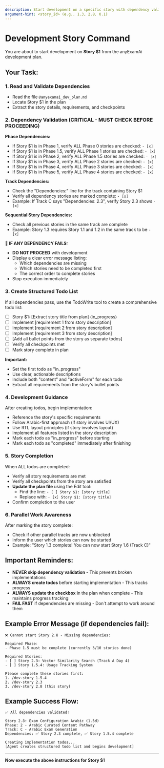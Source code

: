 ```yaml
---
description: Start development on a specific story with dependency validation and progress tracking
argument-hint: <story_id> (e.g., 1.3, 2.8, 0.1)
---
```


# Development Story Command

You are about to start development on **Story $1** from the anyExamAi development plan.

## Your Task:

### 1. **Read and Validate Dependencies**
   - Read the file `@anyexamai_dev_plan.md`
   - Locate Story $1 in the plan
   - Extract the story details, requirements, and checkpoints

### 2. **Dependency Validation (CRITICAL - MUST CHECK BEFORE PROCEEDING)**

   **Phase Dependencies:**
   - If Story $1 is in Phase 1, verify ALL Phase 0 stories are checked: `- [x]`
   - If Story $1 is in Phase 1.5, verify ALL Phase 1 stories are checked: `- [x]`
   - If Story $1 is in Phase 2, verify ALL Phase 1.5 stories are checked: `- [x]`
   - If Story $1 is in Phase 3, verify ALL Phase 2 stories are checked: `- [x]`
   - If Story $1 is in Phase 4, verify ALL Phase 3 stories are checked: `- [x]`
   - If Story $1 is in Phase 5, verify ALL Phase 4 stories are checked: `- [x]`

   **Track Dependencies:**
   - Check the "Dependencies:" line for the track containing Story $1
   - Verify all dependency stories are marked complete: `- [x]`
   - Example: If Track C says "Dependencies: 2.3", verify Story 2.3 shows `- [x]`

   **Sequential Story Dependencies:**
   - Check all previous stories in the same track are complete
   - Example: Story 1.3 requires Story 1.1 and 1.2 in the same track to be `- [x]`

   **🚫 IF ANY DEPENDENCY FAILS:**
   - **DO NOT PROCEED** with development
   - Display a clear error message listing:
     - Which dependencies are missing
     - Which stories need to be completed first
     - The correct order to complete stories
   - Stop execution immediately

### 3. **Create Structured Todo List**

   If all dependencies pass, use the TodoWrite tool to create a comprehensive todo list:

   - [ ] Story $1: [Extract story title from plan] (in_progress)
   - [ ] Implement [requirement 1 from story description]
   - [ ] Implement [requirement 2 from story description]
   - [ ] Implement [requirement 3 from story description]
   - [ ] [Add all bullet points from the story as separate todos]
   - [ ] Verify all checkpoints met
   - [ ] Mark story complete in plan

   **Important:**
   - Set the first todo as "in_progress"
   - Use clear, actionable descriptions
   - Include both "content" and "activeForm" for each todo
   - Extract all requirements from the story's bullet points

### 4. **Development Guidance**

   After creating todos, begin implementation:

   - Reference the story's specific requirements
   - Follow Arabic-first approach (if story involves UI/UX)
   - Use RTL layout principles (if story involves layout)
   - Implement all features listed in the story description
   - Mark each todo as "in_progress" before starting
   - Mark each todo as "completed" immediately after finishing

### 5. **Story Completion**

   When ALL todos are completed:

   - Verify all story requirements are met
   - Verify all checkpoints from the story are satisfied
   - **Update the plan file** using the Edit tool:
     - Find the line: `- [ ] Story $1: [story title]`
     - Replace with: `- [x] Story $1: [story title]`
   - Confirm completion to the user

### 6. **Parallel Work Awareness**

   After marking the story complete:

   - Check if other parallel tracks are now unblocked
   - Inform the user which stories can now be started
   - Example: "Story 1.3 complete! You can now start Story 1.6 (Track C)"

## Important Reminders:

- **NEVER skip dependency validation** - This prevents broken implementations
- **ALWAYS create todos** before starting implementation - This tracks progress
- **ALWAYS update the checkbox** in the plan when complete - This maintains progress tracking
- **FAIL FAST** if dependencies are missing - Don't attempt to work around them

## Example Error Message (if dependencies fail):

```
❌ Cannot start Story 2.8 - Missing dependencies:

Required Phase:
- Phase 1.5 must be complete (currently 3/10 stories done)

Required Stories:
- [ ] Story 2.3: Vector Similarity Search (Track A Day 4)
- [ ] Story 1.5.4: Usage Tracking System

Please complete these stories first:
1. /dev-story 1.5.4
2. /dev-story 2.3
3. /dev-story 2.8 (this story)
```

## Example Success Flow:

```
✅ All dependencies validated!

Story 2.8: Exam Configuration Arabic (1.5d)
Phase: 2 - Arabic Curated Content Pathway
Track: C - Arabic Exam Generation
Dependencies: ✅ Story 2.3 complete, ✅ Story 1.5.4 complete

Creating implementation todos...
[Agent creates structured todo list and begins development]
```

---

**Now execute the above instructions for Story $1**